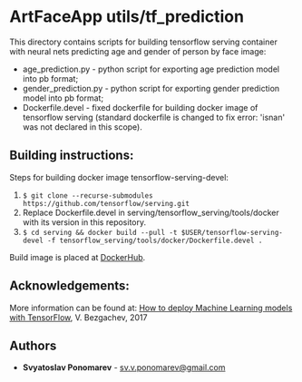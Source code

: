 # ArtFaceApp utils/tf_prediction

This directory contains scripts for building tensorflow serving container with neural nets predicting age and gender of person by face image:
- age_prediction.py - python script for exporting age prediction model into pb format;
- gender_prediction.py - python script for exporting gender prediction model into pb format;
- Dockerfile.devel - fixed dockerfile for building docker image of tensorflow serving (standard dockerfile is changed to fix error: 'isnan' was not declared in this scope).

## Building instructions:
Steps for building docker image tensorflow-serving-devel:
1. ```$ git clone --recurse-submodules https://github.com/tensorflow/serving.git ```
2. Replace Dockerfile.devel in serving/tensorflow_serving/tools/docker with its version in this repository.
3. ```$ cd serving && docker build --pull -t $USER/tensorflow-serving-devel -f tensorflow_serving/tools/docker/Dockerfile.devel . ```

Build image is placed at [DockerHub][2].

## Acknowledgements:
More information can be found at: [How to deploy Machine Learning models with TensorFlow][1], V. Bezgachev, 2017

## Authors

* **Svyatoslav Ponomarev** - sv.v.ponomarev@gmail.com

[1]: https://towardsdatascience.com/how-to-deploy-machine-learning-models-with-tensorflow-part-2-containerize-it-db0ad7ca35a7
[2]: https://hub.docker.com/r/svponomarev/tensorflow-serving-devel/
